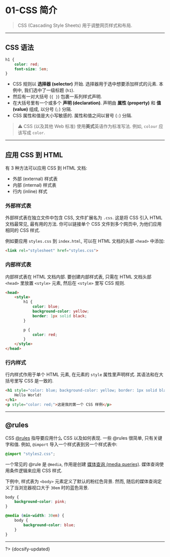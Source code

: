 # 01-CSS 简介

> CSS (Cascading Style Sheets) 用于调整网页样式和布局.

---

## CSS 语法

```css
h1 {
    color: red;
    font-size: 5em;
}
```

- CSS 规则以 **选择器 (selector)** 开始. 选择器用于选中想要添加样式的元素. 本例中, 我们选中了一级标题 (`h1`).
- 然后有一对大括号 (`{ }`) 包裹一系列样式声明.
- 在大括号里有一个或多个 **声明 (declaration)**. 声明由 **属性 (property)** 和 **值 (value)** 组成, 以分号 (`;`) 分隔.
- CSS 属性和值是大小写敏感的. 属性和值之间以冒号 (`:`) 分隔.

> ⚠️ CSS (以及其他 Web 标准) 使用**美式**英语作为标准写法. 例如, `colour` 应该写成 `color`.

---

## 应用 CSS 到 HTML

有 3 种方法可以应用 CSS 到 HTML 文档:

- 外部 (external) 样式表
- 内部 (internal) 样式表
- 行内 (inline) 样式

### 外部样式表

外部样式表在独立文件中包含 CSS, 文件扩展名为 `.css`. 这是将 CSS 引入 HTML 文档最常见, 最有用的方法. 你可以链接单个 CSS 文件到多个网页中, 为他们应用相同的 CSS 样式.

例如要应用 `styles.css` 到 `index.html`, 可以在 HTML 文档的头部 `<head>` 中添加:

```html
<link rel="stylesheet" href="styles.css">
```

### 内部样式表

内部样式表在 HTML 文档内部. 要创建内部样式表, 只需在 HTML 文档头部 `<head>` 里放置 `<style>` 元素, 然后在 `<style>` 里写 CSS 规则.

```html
<head>
    <style>
        h1 {
            color: blue;
            background-color: yellow;
            border: 1px solid black;
        }

        p {
            color: red;
        }
    </style>
</head>
```

### 行内样式

行内样式作用于单个 HTML 元素, 在元素的 `style` 属性里声明样式. 其语法和在大括号里写 CSS 是一致的.

```html
<h1 style="color: blue; background-color: yellow; border: 1px solid black;">
    Hello World!
</h1>
<p style="color: red;">这是我的第一个 CSS 样例</p>
```

---

## @rules

CSS [@rules](https://developer.mozilla.org/zh-CN/docs/Web/CSS/At-rule) 指导要应用什么 CSS 以及如何表现. 一些 @rules 很简单, 只有关键字和值. 例如, `@import` 导入一个样式表到另一个样式表中:

```css
@import "styles2.css";
```

一个常见的 @rule 是 `@media`, 作用是创建 [媒体查询 (media queries)](https://developer.mozilla.org/zh-CN/docs/Web/CSS/CSS_media_queries). 媒体查询使用条件逻辑来应用 CSS 样式.

下例中, 样式表为 `<body>` 元素定义了默认的粉红色背景. 然而, 随后的媒体查询定义了当浏览器视口大于 `30em` 时的蓝色背景.

```css
body {
    background-color: pink;
}

@media (min-width: 30em) {
    body {
        background-color: blue;
    }
}
```



---

?> {docsify-updated}